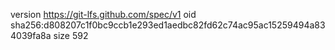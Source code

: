 version https://git-lfs.github.com/spec/v1
oid sha256:d808207c1f0bc9ccb1e293ed1aedbc82fd62c74ac95ac15259494a834039fa8a
size 592
